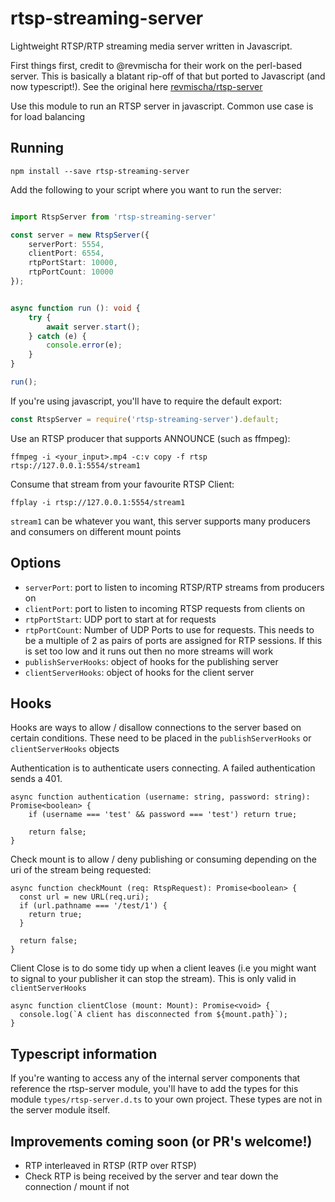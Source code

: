 # rtsp-streaming-server

Lightweight RTSP/RTP streaming media server written in Javascript.

First things first, credit to @revmischa for their work on the perl-based server. This is basically a blatant rip-off of that but ported to Javascript (and now typescript!). See the original here [revmischa/rtsp-server](https://github.com/revmischa/rtsp-server)

Use this module to run an RTSP server in javascript. Common use case is for load balancing

## Running

`npm install --save rtsp-streaming-server`

Add the following to your script where you want to run the server:

```typescript

import RtspServer from 'rtsp-streaming-server'

const server = new RtspServer({
	serverPort: 5554,
	clientPort: 6554,
	rtpPortStart: 10000,
	rtpPortCount: 10000
});


async function run (): void {
	try {
		await server.start();
	} catch (e) {
		console.error(e);
	}
}

run();

```

If you're using javascript, you'll have to require the default export:
```javascript
const RtspServer = require('rtsp-streaming-server').default;
```

Use an RTSP producer that supports ANNOUNCE (such as ffmpeg):

`ffmpeg -i <your_input>.mp4 -c:v copy -f rtsp rtsp://127.0.0.1:5554/stream1`

Consume that stream from your favourite RTSP Client:

`ffplay -i rtsp://127.0.0.1:5554/stream1`

`stream1` can be whatever you want, this server supports many producers and consumers on different mount points


## Options


* `serverPort`: port to listen to incoming RTSP/RTP streams from producers on
* `clientPort`: port to listen to incoming RTSP requests from clients on
* `rtpPortStart`: UDP port to start at for requests
* `rtpPortCount`: Number of UDP Ports to use for requests. This needs to be a multiple of 2 as pairs of ports are assigned for RTP sessions. If this is set too low and it runs out then no more streams will work
* `publishServerHooks`: object of hooks for the publishing server
* `clientServerHooks`: object of hooks for the client server

## Hooks

Hooks are ways to allow / disallow connections to the server based on certain conditions. These need to be placed in the `publishServerHooks` or `clientServerHooks` objects

Authentication is to authenticate users connecting. A failed authentication sends a 401.

```
async function authentication (username: string, password: string): Promise<boolean> {
	if (username === 'test' && password === 'test') return true;
	
	return false;
}
```

Check mount is to allow / deny publishing or consuming depending on the uri of the stream being requested:

```
async function checkMount (req: RtspRequest): Promise<boolean> {
  const url = new URL(req.uri);
  if (url.pathname === '/test/1') {
    return true;
  }

  return false;
}
```

Client Close is to do some tidy up when a client leaves (i.e you might want to signal to your publisher it can stop the stream). This is only valid in `clientServerHooks`

```
async function clientClose (mount: Mount): Promise<void> {
  console.log(`A client has disconnected from ${mount.path}`);
}
```

## Typescript information

If you're wanting to access any of the internal server components that reference the rtsp-server module, you'll have to add the types for this module `types/rtsp-server.d.ts` to your own project. These types are not in the server module itself.

## Improvements coming soon (or PR's welcome!)

* RTP interleaved in RTSP (RTP over RTSP)
* Check RTP is being received by the server and tear down the connection / mount if not